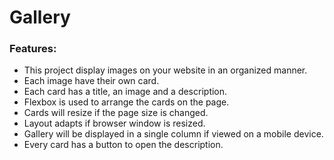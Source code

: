 # Gallery
### Features:
* This project display images on your website in an organized manner.
* Each image have their own card.
* Each card has a title, an image and a description.
* Flexbox is used to arrange the cards on the page.
* Cards will resize if the page size is changed.
* Layout adapts if browser window is resized.
* Gallery will be displayed in a single column if viewed on a mobile device.
* Every card has a button to open the description.
